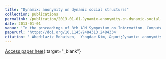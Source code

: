 ```yaml
---
title: "Dynamix: anonymity on dynamic social structures"
collection: publications
permalink: /publication/2013-01-01-Dynamix-anonymity-on-dynamic-social-structures
date: 2013-01-01
venue: 'In the proceedings of 8th ACM Symposium on Information, Computer and Communications Security, ASIA CCS &apos;13, Hangzhou, China - May 08 - 10, 2013'
paperurl: 'https://doi.org/10.1145/2484313.2484334'
citation: ' Abedelaziz Mohaisen,  Yongdae Kim, &quot;Dynamix: anonymity on dynamic social structures.&quot; In the proceedings of 8th ACM Symposium on Information, Computer and Communications Security, ASIA CCS &amp;apos;13, Hangzhou, China - May 08 - 10, 2013, 2013.'
---
```

[Access paper here](https://doi.org/10.1145/2484313.2484334){:target="_blank"}

